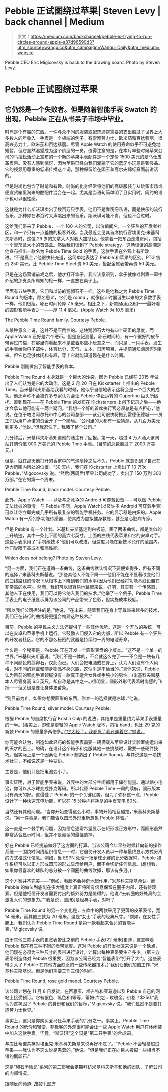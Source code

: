 # Pebble 正试图绕过苹果| Steven Levy | back channel | Medium

> 原文：<https://medium.com/backchannel/pebble-is-trying-to-run-circles-around-apple-a87d96590d3?utm_source=wanqu.co&utm_campaign=Wanqu+Daily&utm_medium=website>



Pebble CEO Eric Migicovsky is back to the drawing board. Photo by Steven Levy.





# Pebble 正试图绕过苹果

## 它仍然是一个失败者。但是随着智能手表 Swatch 的出现，Pebble 正在从书呆子市场中毕业。



时尚是个有趣的东西。一件与众不同的服装或配饰通常需要的支出超过了世界上大多数人的年收入。手表是一个极端的例子。有崇拜劳力士，欧米茄和百达翡丽，很高兴劳力士，欧米茄和百达翡丽。尽管 Apple Watch 的使用寿命似乎不可避免地短暂，但它显然渴望成为这个阶层的一员。值得注意的是，在本月早些时候苹果公司的马拉松活动上宣布的一个新的苹果手表配件是一个定价 1500 美元的爱马仕皮革表带。没有人感到惊讶，因为苹果已经向我们灌输了它的蓝牙小玩意是奢侈品。它的视频用尊重的低语传播这个词，那种保留给在国王和高尔夫锦标赛面前讲话的。

但是时尚也包含了时髦和有趣。时尚的化身经常将他们的高级服装与从跳蚤市场或便宜货箱里淘来的酷配件混合在一起。尤其是当语句简单明了且实用时。简约的设计也可以很性感。

这就是为什么斯沃琪卖出了数百万只手表。他们不是靠窃窃私语，而是快乐的流行音乐，那种你在淋浴时大声唱出来的音乐。斯沃琪可能不贵，但也不会过时。

这给我们带来了 Pebble，一个 160 人的公司，以价值闻名，一个狂热的开发者社区，和一个只有一点羞愧的极客外观。当我最近会见其首席执行官埃里克·米基科夫斯基时，这位 29 岁的加拿大人对我大加挞伐。他拿着一把东西走进房间，包括一个雪茄盒大小的首饰盒。然后我们谈到了 Pebble strategy，这场谈话的高潮是他宣布推出一款名为 Pebble Time Gold 的手表，这款手表在外观上有所改进。“不是真金，”他很快补充道，这简单地表达了 Pebble 和苹果的区别。PTG 售价 250 美元，比 Pebble Time Steel 贵 50 美元，搭配金属表带再贵 50 美元。

只是在这场营销前戏之后，他才打开盒子，我应该意识到，盒子就像戏剧第一幕中介绍的那支众所周知的枪一样，一直放在桌子上。

里面有五块手表，它们和以前的鹅卵石不一样。这些是他称之为 Pebble Time Round 的版本，顾名思义，它们是 *round* ，就像自计时器诞生以来的大多数手表一样。他们很瘦。卵石时间轮厚 7.5 毫米。相比之下，新款[Moto 360](https://www.motorola.com/us/products/moto-360)——最好看的圆形智能手表之一——厚 11.4 毫米。(Apple Watch 为 10.5 毫米)



The Pebble Time Round family. Courtesy Pebble.



从某种意义上说，这并不是压倒性的。这块鹅卵石大约有四个硬币的厚度，而 Apple Watch 正好是六个硬币。但是忘记测量。卵石时间轮，有一个很好的皮革带穿过门槛，在那里你看起来不是戴着那些小玩意之一，而只是…一只手表。发生的手表给你电子邮件，体育比分，天气，文本，日历项目，并提前通知飓风何时到来。但它也足够休闲和有趣，穿上它就能知道现在是什么时间。

Pebble 刚刚做出了智能手表的样本。



Pebble Time Round 本身就是一个巨大的沙袋，因为 Pebble 已经在 2015 年做出了人们认为是它的大动作。这是 2 月 20 日在 Kickstarter 上推出的 Pebble Time。当米基科夫斯基给我看的时候，他似乎自信地表示这将会是一个巨大的成功。他还声称不会被许多专家认为会让 Pebble 停止运转的 Cupertino 巨头所困扰。直到现在——在 Pebble Time 的发布在 Kickstarters 上创下记录之后——他才会承认他可能有一两个疑问。“我想一个好的首席执行官必须总是有点担心，”他说。在位于帕洛阿尔托市中心的公司总部——该公司很快将搬到雷德伍德城——员工们为用户承诺的资金开了一个赌局。“公司里的人都有一些猜测，从几百万美元到更多，”他说。”但我忍住了。我赌了整个公司。”

几分钟后，米基科夫斯基知道他的赌注有了回报。第一天，超过 4 万人涌入该网站订购价值 900 万美元的 Pebble Time 手表。(目前的总数超过了 2000 万美元。)



但是，就在那天他打开的香槟中的气泡瘪掉之后不久，Pebble 就意识到了自己在更大范围内所处的位置。“30 天内，我们在 Kickstarter 上卖出了 10 万次 Pebble，”Migocovsky 说。“然后(两周后)苹果公司成功了，卖出了 150 万到 300 万部。”在它的第一个周末。



Pebble Time Round, black model. Courtesy Pebble.



此外，Apple Watch——以及与之竞争的 Android 可穿戴设备——可以做 Pebble 无法比拟的事情。与 Pebble 不同，Apple Watch(以及许多 Android 可穿戴手表)可以让你立即完成几乎所有最复杂的智能手机任务。它的显示器是白炽的。Apple Watch 有一系列多功能传感器，使其成为虚拟健身教练，甚至是心脏病专家。

但是 Pebble 有一个计划。米基科夫斯基走到白板前，画了两条曲线，都是类似的上升轨迹，其中一条比下面的高六七英寸，上面的曲线代表苹果和它的安卓对手。这些手表采用了“手机级技术”他们可以改进，但速度只能在新技术允许的范围内。他们受限于高成本和高性能。



Which does not belong? Photo by Steven Levy.



“另一方面，我们正在遵循一条曲线，这条曲线默认情况下要便宜得多，但有不同的选择，”米基科夫斯基说。“那些其他人不能下降——他们不能在不显著改变他们的曲线路线的情况下从根本上下降到我们的水平(因为他们已经将功能基线设置在非常高的水平)。然而，我们可以很容易地跳起来说，好吧，其实有一个传感器，其他人正在使用，我们可以将它纳入我们的技术。”他举了一个例子，Pebble Time 手表上的电子纸显示屏为该公司的产品带来了色彩，但实施成本较低。

“所以我们公司押注的是，”他说，“在未来，随着我们在身上穿戴越来越多的技术，我们正在骑行的曲线将更适合构建这种技术。”

目前，Pebble 的平民主义方法还提供了一些其他优势。这是一个开放的系统，可以在安卓和苹果手机上运行。它鼓励人们侵入它的内部，所以 Pebble 有一个狂热的开发者社区。它的不那么秘密的武器是持续约一周的电池寿命。



什么是一个秘密是，Pebble 正在开发一个圆形表盘的小版本。“这不是一个单一的世界，”米基科夫斯基说。“我们不是一体的，不会就这么完了——不会是一块有几种不同颜色的鹅卵石，仅此而已。人们会把电脑戴在身上，认为人们没有个人风格，对不同的穿戴和随身物品不感兴趣，这似乎是不恰当的。”具体来说，Pebble 认为目前的智能手表领域没有一款真正适合女性或手腕小的男性。(米基科夫斯基本人尽管身高 6.5 英尺，却自称是其中之一。)很明显，圆形外形代表着时尚感的飞跃——但关键是要让身体更苗条。

“到目前为止，如果你想要圆形的东西，你唯一的选择就是冰球，”他说。



Pebble Time Round, silver model. Courtesy Pebble.





根据 Pebble 的首席执行官 Kristin Culp 的说法，其结果是重量约为苹果手表重量的一半。(事实上，即使是更轻的 Apple Watch 版本，包括 band，也比 29 克的新款 Pebble 的重量多两倍多[。)“它太轻了，我都忘了我还穿着它，”她说。](http://robservatory.com/the-all-in-one-apple-watch-spreadsheet/#prettyPhoto/0/)

你可能会认为，制造如此轻巧的智能手表需要一辆满载从苹果设计实验室偷运出来的天才的巴士。的确，在设计这个箱子和克服其他一些挑战时，需要一些硬件技巧。但实际上是一个因素让 Pebble 制造出了 Pebble Round。与其说这是一项技术壮举，不如说这是一种妥协。

主要是，他们只是把电池变小了。

事实证明，对于智能手表来说，外壳中的大部分空间都用于储存能量。通过缩小电池，你可以从冰球变成扑克筹码。所以代替 Pebble Time 一周的续航，圆形版本只有两天的好。这侵蚀了 Pebble 的一个关键优势。但为了弥补这一点，Pebble 设计了一种快速充电功能，可以在 15 分钟内将耗尽的手表充电 80%。

当然还有其他问题。“当你开始变得这么小时，事物开始相互碰撞，”米基科夫斯基说。“另一件事是，我们能否以圆形外形重新想象 Pebble 体验。”

这一直是一个棘手的问题，因为信息通常希望显示在矩形或正方形中，而圆形虽然非常适合显示时间，但并不是阅读的最佳选择。

好在 Pebble 已经提前做好了这方面的打算。当该公司今年早些时候转向新的操作系统——围绕时间线组织信息——时，它迫使开发人员以一种与最终显示方式分离的方式格式化信息。例如，当 ESPN 处理一场足球比赛的比分数据时，Pebble 操作系统可以以正方形或圆形的形式显示给用户，而不会切断任何信息。(想想看，如果你最喜欢的球队的总分被一个圆圈的曲线砍掉，那该有多逊。)

这个方案并不完美——“例如，看脸不会神奇地起作用，”米基科夫斯基承认。而 Pebble 的做法到底能在多大程度上真正将所有信息保留在圈子内部，还有待观察。但是他相信开发者需要付出的额外努力是值得的。他说:“去转圈的好处真的会激发人们的想象力。”“我是说，[圆形]是经典手表，对吗？

Pebble Time Round 的另一个变化是，五款中的两款采用了更薄的皮革表带，宽 14 毫米，而其他三款为 20 毫米。这是“女士”手表的经典尺寸。“例如，在女性手腕上，我们认为 Pebble Time Round 是第一款看起来合适的智能手表，”Migicovsky 说。

由于其他三款手表的更宽表带比之前的 Pebble 手表(22 毫米)更薄，这意味着 Pebble 现在有三种不同的表带宽度。这对 Pebble 的开发社区来说是一个缺点，他们现在必须为三种尺寸的表带进行设计，计算出每种表带要生产多少。(第三方表带制造商对 Pebble 很重要，因为该公司已经为“智能表带”打开了大门，这些表带引入了 Pebble 在其他方面缺乏的一些传感器技术。)“我们让他们加倍工作，”米基科夫斯基说。但是他们需要工作三倍的时间。



Pebble Time Round, rose gold model. Courtesy Pebble.



该公司计划在 11 月 8 日发货，在百思买、塔吉特和亚马逊以及 Pebble 自己的网站上接受预订。它有银色、黑色和(等等，蒂姆·库克)…玫瑰金。价格？$250.“我认为这巩固了 Pebble 的身份和我们的目标，”Migicovsky 说。“我们显然不是要打造劳力士世界。”

事实上，这只是你购买爱马仕苹果手表的六分之一。事实上，Pebble Time Round 的低价和轻便、非极客的外观很可能会让一些 Apple Watch 用户在休闲装中加入这款手表。毕竟，“斯沃琪”这个词是“第二只手表”的合成词。

与库比蒂诺共存对埃里克·米基科夫斯基来说再好不过了。“Pebble 不会轻易超过苹果——我认为不这么说是愚蠢的，”他说。"但是我们正在向巨人投掷一些相当不错的鹅卵石."

这是“卵石历险记”系列的第二部我会定期拜访米基科夫斯基和他的团队，了解公司的内部情况。



跟随反向频道: [*推特*](https://twitter.com/backchnnl) *|* [*脸书*](https://www.facebook.com/pages/Backchannel/1488568504730671)













